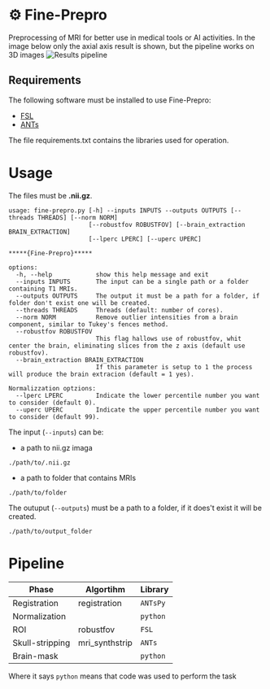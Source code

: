 # ⚙️ Fine-Prepro 
Preprocessing of MRI for better use in medical tools or AI activities. In the image below only the axial axis result is shown, but the pipeline works on 3D images
![Results pipeline](https://github.com/Raciti/Fine-Preprocessing/blob/main/utils/Fine-prepro.png)

## Requirements
The following software must be installed to use Fine-Prepro:
* [FSL](https://fsl.fmrib.ox.ac.uk/fs)
* [ANTs](https://github.com/ANTsX/ANTs)


The file requirements.txt contains the libraries used for operation.

# Usage
The files must be **.nii.gz**.

```
usage: fine-prepro.py [-h] --inputs INPUTS --outputs OUTPUTS [--threads THREADS] [--norm NORM]
                      [--robustfov ROBUSTFOV] [--brain_extraction BRAIN_EXTRACTION]
                      [--lperc LPERC] [--uperc UPERC]

*****{Fine-Prepro}*****

options:
  -h, --help            show this help message and exit
  --inputs INPUTS       The input can be a single path or a folder containing T1 MRIs.
  --outputs OUTPUTS     The output it must be a path for a folder, if folder don't exist one will be created.
  --threads THREADS     Threads (default: number of cores).
  --norm NORM           Remove outlier intensities from a brain component, similar to Tukey's fences method.
  --robustfov ROBUSTFOV
                        This flag hallows use of robustfov, whit center the brain, eliminating slices from the z axis (default use robustfov).
  --brain_extraction BRAIN_EXTRACTION
                        If this parameter is setup to 1 the process will produce the brain extracion (default = 1 yes).

Normalizzation optzions:
  --lperc LPERC         Indicate the lower percentile number you want to consider (default 0).
  --uperc UPERC         Indicate the upper percentile number you want to consider (default 99).
```


The input (`--inputs`) can be:
* a path to nii.gz imaga
  
```
./path/to/.nii.gz
```
* a path to folder that contains MRIs
```
./path/to/folder
```
The outuput (`--outputs`) must be a path to a folder, if it does't exist it will be created.
```
./path/to/output_folder
``` 

# Pipeline
| Phase | Algortihm | Library |
|-----------------|----------------|----------------|
| Registration   | registration   | `ANTsPy`   |
| Normalization   |   |  `python` |
| ROI   | robustfov  | `FSL`   |
| Skull-stripping  | mri_synthstrip  |  `ANTs`  |
| Brain-mask   |   |  `python`  |

Where it says `python` means that code was used to perform the task
